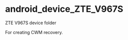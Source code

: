 android_device_ZTE_V967S
========================

ZTE V967S device folder

For creating CWM recovery.
